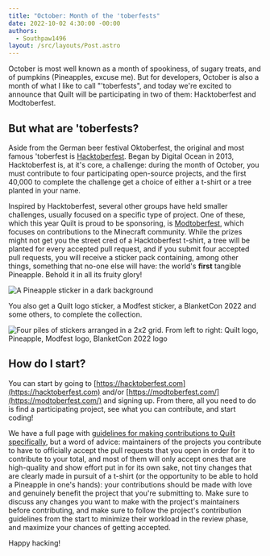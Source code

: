 ```yaml
---
title: "October: Month of the 'toberfests"
date: 2022-10-02 4:30:00 -00:00
authors:
  - Southpaw1496
layout: /src/layouts/Post.astro
---
```


October is most well known as a month of spookiness, of sugary treats, and of pumpkins (Pineapples, excuse me). But for developers, October is also a month of what I like to call "'toberfests", and today we're excited to announce that Quilt will be participating in two of them: Hacktoberfest and Modtoberfest.

## But what **are** 'toberfests?
Aside from the German beer festival Oktoberfest, the original and most famous 'toberfest is [Hacktoberfest](https://hacktoberfest.com). Began by Digital Ocean in 2013, Hacktoberfest is, at it's core, a challenge: during the month of October, you must contribute to four participating open-source projects, and the first 40,000 to complete the challenge get a choice of either a t-shirt or a tree planted in your name. 

Inspired by Hacktoberfest, several other groups have held smaller challenges, usually focused on a specific type of project. One of these, which this year Quilt is proud to be sponsoring, is [Modtoberfest](https://modtoberfest.com/), which focuses on contributions to the Minecraft community. While the prizes might not get you the street cred of a Hacktoberfest t-shirt, a tree will be planted for every accepted pull request, and if you submit four accepted pull requests, you will receive a sticker pack containing, among other things, something that no-one else will have: the world's **first** tangible Pineapple. Behold it in all its fruity glory!

![A Pineapple sticker in a dark background](/assets/img/writing/blog/2022-10-02-october-month-of-the-toberfests/toberfest-blog-1.jpeg)

You also get a Quilt logo sticker, a Modfest sticker, a BlanketCon 2022 and some others, to complete the collection.

![Four piles of stickers arranged in a 2x2 grid. From left to right: Quilt logo, Pineapple, Modfest logo, BlanketCon 2022 logo](/assets/img/writing/blog/2022-10-02-october-month-of-the-toberfests/toberfest-blog-2.jpeg)

## How do I start?
You can start by going to [https://hacktoberfest.com](https://hacktoberfest.com) and/or [https://modtoberfest.com/](https://modtoberfest.com/) and signing up. From there, all you need to do is find a participating project, see what you can contribute, and start coding!

We have a full page with [guidelines for making contributions to Quilt specifically](https://quiltmc.org/toberfests), but a word of advice: maintainers of the projects you contribute to have to officially accept the pull requests that you open in order for it to contribute to your total, and most of them will only accept ones that are high-quality and show effort put in for its own sake, not tiny changes that are clearly made in pursuit of a t-shirt (or the opportunity to be able to hold a Pineapple in one's hands): your contributions should be made with love and genuinely benefit the project that you're submitting to. Make sure to discuss any changes you want to make with the project's maintainers before contributing, and make sure to follow the project's contribution guidelines from the start to minimize their workload in the review phase, and maximize your chances of getting accepted.

Happy hacking!